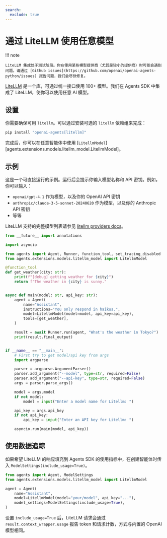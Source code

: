 ```yaml
---
search:
  exclude: true
---
```

# 通过 LiteLLM 使用任意模型

!!! note

    LiteLLM 集成处于测试阶段。你在使用某些模型提供商（尤其是较小的提供商）时可能会遇到问题。请通过 [Github issues](https://github.com/openai/openai-agents-python/issues) 报告问题，我们会尽快修复。

[LiteLLM](https://docs.litellm.ai/docs/) 是一个库，可通过统一接口使用 100+ 模型。我们在 Agents SDK 中集成了 LiteLLM，使你可以使用任意 AI 模型。

## 设置

你需要确保可用 `litellm`。可以通过安装可选的 `litellm` 依赖组来完成：

```bash
pip install "openai-agents[litellm]"
```

完成后，你可以在任意智能体中使用 [`LitellmModel`][agents.extensions.models.litellm_model.LitellmModel]。

## 示例

这是一个可直接运行的示例。运行后会提示你输入模型名称和 API 密钥。例如，你可以输入：

- `openai/gpt-4.1` 作为模型，以及你的 OpenAI API 密钥
- `anthropic/claude-3-5-sonnet-20240620` 作为模型，以及你的 Anthropic API 密钥
- 等等

LiteLLM 支持的完整模型列表请参见 [litellm providers docs](https://docs.litellm.ai/docs/providers)。

```python
from __future__ import annotations

import asyncio

from agents import Agent, Runner, function_tool, set_tracing_disabled
from agents.extensions.models.litellm_model import LitellmModel

@function_tool
def get_weather(city: str):
    print(f"[debug] getting weather for {city}")
    return f"The weather in {city} is sunny."


async def main(model: str, api_key: str):
    agent = Agent(
        name="Assistant",
        instructions="You only respond in haikus.",
        model=LitellmModel(model=model, api_key=api_key),
        tools=[get_weather],
    )

    result = await Runner.run(agent, "What's the weather in Tokyo?")
    print(result.final_output)


if __name__ == "__main__":
    # First try to get model/api key from args
    import argparse

    parser = argparse.ArgumentParser()
    parser.add_argument("--model", type=str, required=False)
    parser.add_argument("--api-key", type=str, required=False)
    args = parser.parse_args()

    model = args.model
    if not model:
        model = input("Enter a model name for Litellm: ")

    api_key = args.api_key
    if not api_key:
        api_key = input("Enter an API key for Litellm: ")

    asyncio.run(main(model, api_key))
```

## 使用数据追踪

如果希望 LiteLLM 的响应填充到 Agents SDK 的使用指标中，在创建智能体时传入 `ModelSettings(include_usage=True)`。

```python
from agents import Agent, ModelSettings
from agents.extensions.models.litellm_model import LitellmModel

agent = Agent(
    name="Assistant",
    model=LitellmModel(model="your/model", api_key="..."),
    model_settings=ModelSettings(include_usage=True),
)
```

设置 `include_usage=True` 后，LiteLLM 请求会通过 `result.context_wrapper.usage` 报告 token 和请求计数，方式与内置的 OpenAI 模型相同。